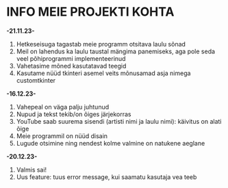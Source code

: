 # INFO MEIE PROJEKTI KOHTA

**-21.11.23-**
1. Hetkeseisuga tagastab meie programm otsitava laulu sõnad
2. Meil on lahendus ka laulu taustal mängima panemiseks, aga pole seda veel põhiprogrammi implementeerinud
3. Vahetasime mõned kasutatavad teegid
4. Kasutame nüüd tkinteri asemel veits mõnusamad asja nimega customtkinter

**-16.12.23-**
1. Vahepeal on väga palju juhtunud
2. Nupud ja tekst tekib/on õiges järjekorras
3. YouTube saab suurema sisendi (artisti nimi ja laulu nimi): käivitus on alati õige
4. Meie programmil on nüüd disain
5. Lugude otsimine ning nendest kolme valmine on natukene aeglane

**-20.12.23-**
1. Valmis sai!
2. Uus feature: tuus error message, kui saamatu kasutaja vea teeb
